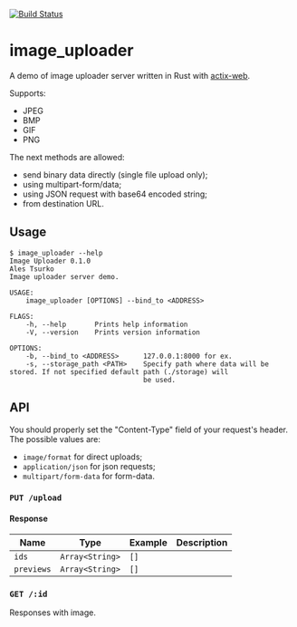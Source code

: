 [![Build Status](https://travis-ci.org/AlesTsurko/image_uploader.svg?branch=master)](https://travis-ci.org/AlesTsurko/image_uploader)

# image_uploader
A demo of image uploader server written in Rust with [actix-web](https://github.com/actix/actix-web).

Supports:
- JPEG
- BMP
- GIF
- PNG 

The next methods are allowed:
- send binary data directly (single file upload only);
- using multipart-form/data;
- using JSON request with base64 encoded string;
- from destination URL.


## Usage

```
$ image_uploader --help
Image Uploader 0.1.0
Ales Tsurko
Image uploader server demo.

USAGE:
    image_uploader [OPTIONS] --bind_to <ADDRESS>

FLAGS:
    -h, --help       Prints help information
    -V, --version    Prints version information

OPTIONS:
    -b, --bind_to <ADDRESS>      127.0.0.1:8000 for ex.
    -s, --storage_path <PATH>    Specify path where data will be stored. If not specified default path (./storage) will
                                 be used.
```

## API

You should properly set the "Content-Type" field of your request's header. The possible values are:

- `image/format` for direct uploads;
- `application/json` for json requests;
- `multipart/form-data` for form-data.

### `PUT /upload`

#### Response

| Name       | Type            | Example | Description |
| ----       | ----            | ------- | :---------- |
| `ids`      | `Array<String>` | `[]`    |             |
| `previews` | `Array<String>` | `[]`    |             |

### `GET /:id`

Responses with image.
